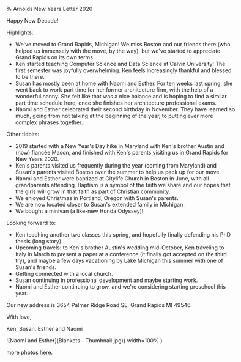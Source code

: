 % Arnolds New Years Letter 2020

<style>
body { max-width: 600px; margin: 0 auto; }
</style>

Happy New Decade!

Highlights:

-   We've moved to Grand Rapids, Michigan! We miss Boston and our
    friends there (who helped us immensely with the move, by the way),
    but we've started to appreciate Grand Rapids on its own terms.
-   Ken started teaching Computer Science and Data Science at Calvin
    University! The first semester was joyfully overwhelming. Ken feels
    increasingly thankful and blessed to be there.
-   Susan has mostly been at home with Naomi and Esther. For ten weeks
    last spring, she went back to work part time for her former
    architecture firm, with the help of a wonderful nanny. She felt like
    that was a nice balance and is hoping to find a similar part time
    schedule here, once she finishes her architecture professional
    exams.
-   Naomi and Esther celebrated their second birthday in November. They
    have learned so much, going from not talking at the beginning of the
    year, to putting ever more complex phrases together.

Other tidbits:

-   2019 started with a New Year's Day hike in Maryland with Ken's
    brother Austin and (now) fiancée Mason, and finished with Ken's
    parents visiting us in Grand Rapids for New Years 2020.
-   Ken's parents visited us frequently during the year (coming from
    Maryland) and Susan's parents visited Boston over the summer to help
    us pack up for our move.
-   Naomi and Esther were baptized at Citylife Church in Boston in June,
    with all grandparents attending. Baptism is a symbol of the faith we
    share and our hopes that the girls will grow in that faith as part
    of Christian community.
-   We enjoyed Christmas in Portland, Oregon with Susan's parents.
-   We are now located closer to Susan's extended family in Michigan.
-   We bought a minivan (a like-new Honda Odyssey)!

Looking forward to:

-   Ken teaching another two classes this spring, and hopefully finally
    defending his PhD thesis (long story).
-   Upcoming travels: to Ken's brother Austin's wedding mid-October, Ken
    traveling to Italy in March to present a paper at a conference (it
    finally got accepted on the third try), and maybe a few days
    vacationing by Lake Michigan this summer with one of Susan's
    friends.
-   Getting connected with a local church.
-   Susan continuing in professional development and maybe starting
    work.
-   Naomi and Esther continuing to grow, and we're considering starting
    preschool this year.

Our new address is 3654 Palmer Ridge Road SE, Grand Rapids MI 49546.

With love,

Ken, Susan, Esther and Naomi

![Naomi and Esther](Blankets - Thumbnail.jpg){ width=100% }

more photos
[here](https://www.dropbox.com/sh/fvf904ukclrx24o/AABhgJlNi8pvvHkFc805YNdea?dl=0).
